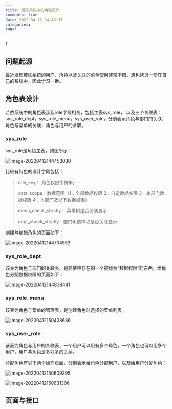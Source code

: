 ```yaml
---
title: 若依系统中的角色设计
comments: true
date: 2022-04-12 14:40:37
categories:
tags:
---
```


1

## 问题起源

最近发现若依系统的用户、角色以及关联的菜单使用非常不错，想也拷贝一份在自己的系统中，因此学习一番。

## 角色表设计

若依系统中的角色表涉及role字段相关，包括主表sys_role， 以及三个关联表：sys_role_dept，sys_role_menu，sys_user_role，分别表示角色与部门的关联，角色与菜单的关联，角色与用户的关联。

### sys_role

sys_role是角色主表，如图所示：

![image-20220412144453030](https://gitee.com/wieweicoding/kevinqimgs/raw/master/img/image-20220412144453030.png)

比较有特色的设计字段包括：

>  role_key： 角色权限字符串;
>
> data_scope：数据范围（1：全部数据权限 2：自定数据权限 3：本部门数据权限 4：本部门及以下数据权限）
>
> menu_check_strictly： 菜单树是否关联显示
>
> dept_check_strictly：部门树选择项是否关联显示

创建与编辑角色的页面如下：

![image-20220412144734553](https://gitee.com/wieweicoding/kevinqimgs/raw/master/img/image-20220412144734553.png)

### sys_role_dept

该表为角色与部门的关联表，是若依中存在的一个被称为“数据权限”的东西，给角色分配数据权限的页面如下：

![image-20220412144838441](https://gitee.com/wieweicoding/kevinqimgs/raw/master/img/image-20220412144838441.png)

### sys_role_menu

该表为角色与菜单的管理表，是创建角色时选择的菜单列表。

![image-20220412150428686](https://gitee.com/wieweicoding/kevinqimgs/raw/master/img/image-20220412150428686.png)

### sys_user_role

该表为角色与用户的关联表，一个用户可以用有多个角色，一个角色也可以用多个用户，用户与角色是多对多的关系。

分配角色有以下两个操作页面，分别表示给角色分配用户，以及给用户分配角色：

![image-20220412150609295](https://gitee.com/wieweicoding/kevinqimgs/raw/master/img/image-20220412150609295.png)

![image-20220412150631306](https://gitee.com/wieweicoding/kevinqimgs/raw/master/img/image-20220412150631306.png)

## 页面与接口





